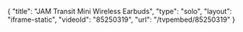 {
    "title": "JAM Transit Mini Wireless Earbuds",
    "type": "solo",
    "layout": "iframe-static",
    "videoId": "85250319",
    "url": "\/tvpembed\/85250319"
}